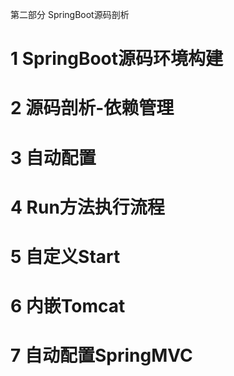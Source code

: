 第二部分 SpringBoot源码剖析

# 1 SpringBoot源码环境构建

# 2 源码剖析-依赖管理

# 3 自动配置

# 4 Run方法执行流程

# 5 自定义Start

# 6 内嵌Tomcat

# 7 自动配置SpringMVC